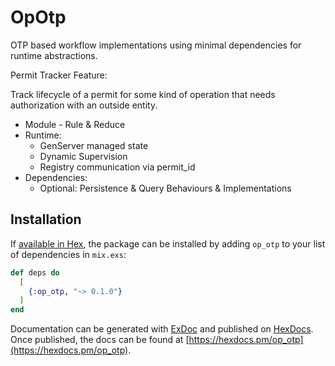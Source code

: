 # OpOtp

OTP based workflow implementations using minimal dependencies for runtime abstractions.

Permit Tracker Feature:

Track lifecycle of a permit for some kind of operation that needs authorization with an outside entity.

* Module - Rule & Reduce
* Runtime:
  * GenServer managed state
  * Dynamic Supervision
  * Registry communication via permit_id
* Dependencies:
  * Optional: Persistence & Query Behaviours & Implementations

## Installation

If [available in Hex](https://hex.pm/docs/publish), the package can be installed
by adding `op_otp` to your list of dependencies in `mix.exs`:

```elixir
def deps do
  [
    {:op_otp, "~> 0.1.0"}
  ]
end
```

Documentation can be generated with [ExDoc](https://github.com/elixir-lang/ex_doc)
and published on [HexDocs](https://hexdocs.pm). Once published, the docs can
be found at [https://hexdocs.pm/op_otp](https://hexdocs.pm/op_otp).


